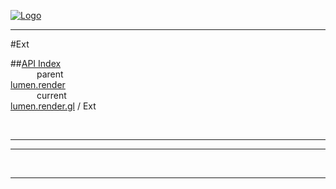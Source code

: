 
[![Logo](../../../../images/logo.png)](../../../../index.html)

---

#Ext


##[API Index](../../../../api/index.html#lumen.render)   
&emsp;&emsp;&emsp;parent    
[lumen.render](../)     
&emsp;&emsp;&emsp;current    
[lumen.render.gl](./) / Ext

<br/>

---




---



&nbsp;
&nbsp;
&nbsp;

---  


&nbsp;   
&nbsp;   
